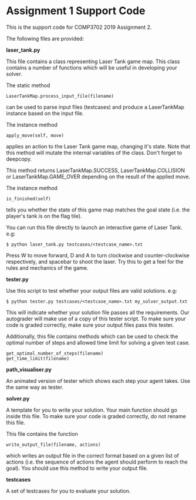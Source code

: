 # Assignment 1 Support Code

This is the support code for COMP3702 2019 Assignment 2.

The following files are provided:

**laser_tank.py**

This file contains a class representing Laser Tank game map. This class contains a number of functions which will be useful in developing your solver.

The static method
~~~~~
LaserTankMap.process_input_file(filename)
~~~~~
can be used to parse input files (testcases) and produce a LaserTankMap instance based on the input file.

The instance method
~~~~~
apply_move(self, move)
~~~~~
applies an action to the Laser Tank game map, changing it's state. Note that this method will mutate the internal variables of the class. Don't forget to deepcopy.

This method returns LaserTankMap.SUCCESS, LaserTankMap.COLLISION or LaserTankMap.GAME_OVER depending on the result of the applied move.

The instance method
~~~~~
is_finished(self)
~~~~~
tells you whether the state of this game map matches the goal state (i.e. the player's tank is on the flag tile).

You can run this file directly to launch an interactive game of Laser Tank. e.g:
~~~~~
$ python laser_tank.py testcases/<testcase_name>.txt
~~~~~
Press W to move forward, D and A to turn clockwise and counter-clockwise respectively, and spacebar to shoot the laser. Try this to get a feel for the rules and mechanics of the game.

**tester.py**

Use this script to test whether your output files are valid solutions. e.g:
~~~~~
$ python tester.py testcases/<testcase_name>.txt my_solver_output.txt
~~~~~
This will indicate whether your solution file passes all the requirements. Our autograder will make use of a copy of this tester script. To make sure your code is graded correctly, make sure your output files pass this tester.

Additionally, this file contains methods which can be used to check the optimal number of steps and allowed time limit for solving a given test case.
~~~~~
get_optimal_number_of_steps(filename)
get_time_limit(filename)
~~~~~

**path_visualiser.py**

An animated version of tester which shows each step your agent takes. Use the same way as tester.

**solver.py**

A template for you to write your solution. Your main function should go inside this file. To make sure your code is graded correctly, do not rename this file.

This file contains the function
~~~~~
write_output_file(filename, actions)
~~~~~
which writes an output file in the correct format based on a given list of actions (i.e. the sequence of actions the agent should perform to reach the goal). You should use this method to write your output file.

**testcases**

A set of testcases for you to evaluate your solution.


